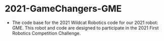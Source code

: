 # 2021-GameChangers-GME

- The code base for the 2021 Wildcat Robotics code for our 2021 robot: GME. This robot and code are designed to participate in the 2021 First Robotics Competition Challenge.

